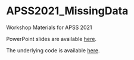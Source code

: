 # APSS2021_MissingData
Workshop Materials for APSS 2021

PowerPoint slides are available [here](Non-Normal%20and%20Missing%20Data.pptx).

The underlying code is available [here](MissingData.rmd).
